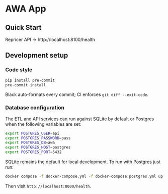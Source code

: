 # AWA App

## Quick Start
Repricer API → http://localhost:8100/health

## Development setup

### Code style
```bash
pip install pre-commit
pre-commit install
```
Black auto-formats every commit; CI enforces `git diff --exit-code`.

### Database configuration

The ETL and API services can run against SQLite by default or Postgres when
the following variables are set:

```bash
export POSTGRES_USER=api
export POSTGRES_PASSWORD=pass
export POSTGRES_DB=awa
export POSTGRES_HOST=postgres
export POSTGRES_PORT=5432
```


SQLite remains the default for local development. To run with Postgres just run:

```bash
docker compose -f docker-compose.yml -f docker-compose.postgres.yml up -d --wait
```

Then visit `http://localhost:8000/health`.

